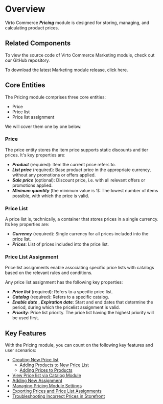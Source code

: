 # Overview

Virto Commerce ***Pricing*** module is designed for storing, managing, and calculating product prices.

## Related Components

To view the source code of Virto Commerce Marketing module, check out our GitHub repository.

To download the latest Marketing module release, click here.

## Core Entities

The Pricing module comprises three core entities:

+ Price
+ Price list
+ Price list assignment

We will cover them one by one below.

### Price

The price entity stores the item price supports static discounts and tier prices. It's key properties are:

+ ***Product*** (required): Item the current price refers to.
+ ***List price*** (required): Base product price in the appropriate currency, without any promotions or offers applied.  
+ ***Sale price*** (optional): Discount price, i.e. with all relevant offers or promotions applied.
+ ***Mininum quantity*** (the minimum value is 1): The lowest number of items possible, with which the price is valid.

### Price List

A price list is, technically, a container that stores prices in a single currency. Its key properties are:

+ ***Currency*** (required): Single currency for all prices included into the price list.  
+ ***Prices***: List of prices included into the price list.

### Price List Assignment

Price list assignments enable associating  specific price lists with catalogs based on the relevant rules and conditions.  

Any price list assignment has the following key properties:

+ ***Price list*** (required): Refers to a specific price list.  
+ ***Catalog*** (required): Refers to a specific catalog.
+ ***Enable date*** , ***Expiration date***: Start and end dates that determine the period, during which the pricelist assignment is valid.  
+ ***Priority***: Price list priority. The price list having the highest priority will be used first.

## Key Features 

With the Pricing module, you can count on the following key features and user scenarios:

+ [Creating New Price list](creating-new-price-list.md)
    + [Adding Products to New Price List](adding-products-to-new-price-list.md)
    + [Adding Prices to Products](adding-prices-to-products.md)      
+ [View Price list via Catalog Module](viewing-price-list-in-catalog.md)
+ [Adding New Assignment](adding-new-assignment.md)
+ [Managing Pricing Module Settings](managing-pricing-module-settings.md)
+ [Exporting Prices and Price List Assignments](export-functionality.md)
+ [Troubleshooting Incorrect Prices in Storefront](troubleshooting-guide.md)